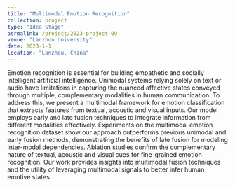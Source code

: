 ```yaml
---
title: "Multimodal Emotion Recognition"
collection: project
type: "Idea Stage"
permalink: /project/2023-project-09
venue: "Lanzhou University"
date: 2023-1-1
location: "Lanzhou, China"
---
```


Emotion recognition is essential for building empathetic and socially intelligent artificial intelligence. Unimodal systems relying solely on text or audio have limitations in capturing the nuanced affective states conveyed through multiple, complementary modalities in human communication. To address this, we present a multimodal framework for emotion classification that extracts features from textual, acoustic and visual inputs. Our model employs early and late fusion techniques to integrate information from different modalities effectively. Experiments on the multimodal emotion recognition dataset show our approach outperforms previous unimodal and early fusion methods, demonstrating the benefits of late fusion for modeling inter-modal dependencies. Ablation studies confirm the complementary nature of textual, acoustic and visual cues for fine-grained emotion recognition. Our work provides insights into multimodal fusion techniques and the utility of leveraging multimodal signals to better infer human emotive states.
